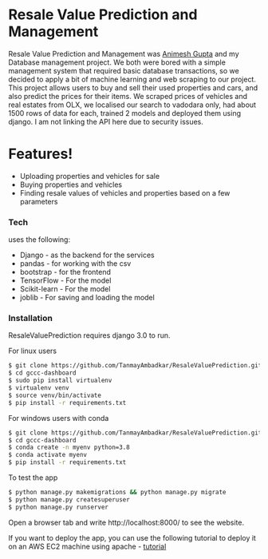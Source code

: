 # Resale Value Prediction and Management

Resale Value Prediction and Management was [Animesh Gupta](https://github.com/strange-hawk/) and my Database management project. 
We both were bored with a simple management system that required basic database transactions, so we decided to apply a bit of machine learning and web scraping to our project. 
This project allows users to buy and sell their used properties and cars, and also predict the prices for their items. We scraped prices of vehicles and real estates from OLX, 
we localised our search to vadodara only, had about 1500 rows of data for each, trained 2 models and deployed them using django. I am not linking the API here due to security issues. 


# Features!

  - Uploading properties and vehicles for sale
  - Buying properties and vehicles
  - Finding resale values of vehicles and properties based on a few parameters


### Tech

 uses the following:

* Django - as the backend for the services
* pandas - for working with the csv
* bootstrap - for the frontend
* TensorFlow - For the model
* Scikit-learn - For the model
* joblib - For saving and loading the model


### Installation
ResaleValuePrediction requires django 3.0 to run.

For linux users
```sh
$ git clone https://github.com/TanmayAmbadkar/ResaleValuePrediction.git
$ cd gccc-dashboard
$ sudo pip install virtualenv
$ virtualenv venv
$ source venv/bin/activate
$ pip install -r requirements.txt
```

For windows users with conda
```sh
$ git clone https://github.com/TanmayAmbadkar/ResaleValuePrediction.git
$ cd gccc-dashboard
$ conda create -n myenv python=3.8
$ conda activate myenv
$ pip install -r requirements.txt
```

To test the app

```sh
$ python manage.py makemigrations && python manage.py migrate
$ python manage.py createsuperuser
$ python manage.py runserver
```
Open a browser tab and write http://localhost:8000/ to see the website.

If you want to deploy the app, you can use the following tutorial to deploy it on an AWS EC2 machine using apache - [tutorial](https://medium.com/saarthi-ai/ec2apachedjango-838e3f6014ab)
